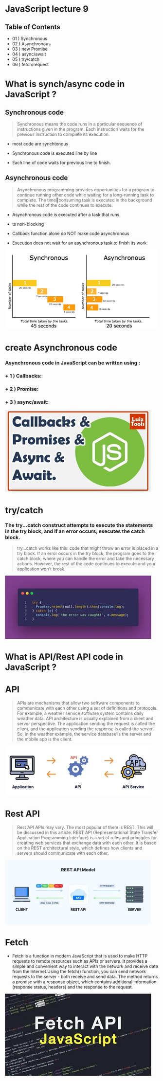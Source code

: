 # JavaScript lecture 9


## Table of Contents
+ 01 ) Synchronous
+ 02 ) Asynchronous
+ 03 ) new Promise
+ 04 ) async/await
+ 05 ) try/catch
+ 06 ) fetch/request


# What is synch/async code in JavaScript ?
## Synchronous code 
> Synchronous means the code runs in a particular sequence of instructions given in the program. Each instruction waits for the previous instruction to complete its execution.

+ most code are synchtonous
- Synchronous code is executed line by line
* Each line of code waits for previous line to finish.

## Asynchronous code 
> Asynchronous programming provides opportunities for a program to continue running other code while waiting for a long-running task to complete. The timeconsuming task is executed in the background while the rest of the code continues to execute.

+ Asynchronous code is executed after a task that runs
- ts non-blocking
* Callback function alone do NOT make code asynchronous
+ Execution does not wait for an asynchronous task to finish its work

![](./e783bfd0-1eed-4827-960e-4c24d7ade1be.webp)

# create Asynchronous code
### Asynchronous code in JavaScript can be written using :
### + 1 ) Callbacks:
### + 2 ) Promise:
### + 3 ) async/await:

![](./i.webp)

# try/catch
### The try...catch construct attempts to execute the statements in the try block, and if an error occurs, executes the catch block.

> try...catch works like this: code that might throw an error is placed in a try block. If an error occurs in the try block, the program goes to the catch block, where you can handle the error and take the necessary actions. However, the rest of the code continues to execute and your application won't break.

![](./i%20(1).webp)
# What is API/Rest API code in JavaScript ?
# API
> APIs are mechanisms that allow two software components to communicate with each other using a set of definitions and protocols. For example, a weather service software system contains daily weather data. API architecture is usually explained from a client and server perspective. The application sending the request is called the client, and the application sending the response is called the server. So, in the weather example, the service database is the server and the mobile app is the client.

![](./i%20(2).webp)

# Rest API
> Rest API APIs may vary. The most popular of them is REST. This will be discussed in this article. REST API (Representational State Transfer Application Programming Interface) is a set of rules and principles for creating web services that exchange data with each other. It is based on the REST architectural style, which defines how clients and servers should communicate with each other.

![](./i%20(3).webp)
# Fetch

+ Fetch is a function in modern JavaScript that is used to make HTTP requests to remote
resources such as APIs or servers. It provides a simple and convenient way to interact
with the network and receive data from the Internet.Using the fetch() function, you can
send network requests to the server - both receive and send data. The method returns a
promise with a response object, which contains additional information (response status,
headers) and the response to the request.

![](./i%20(4).webp)